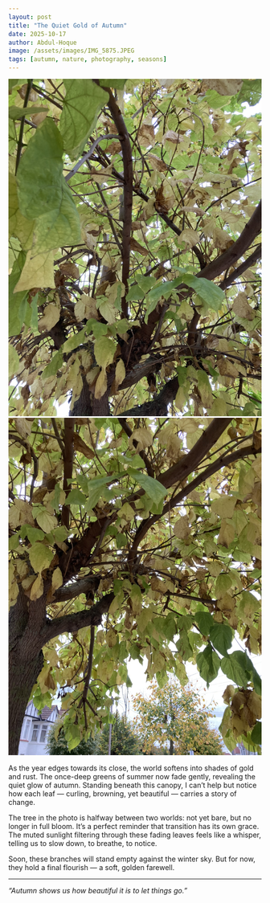 ```yaml
---
layout: post
title: "The Quiet Gold of Autumn"
date: 2025-10-17
author: Abdul-Hoque
image: /assets/images/IMG_5875.JPEG
tags: [autumn, nature, photography, seasons]
---
```


![Autumn Leaves](/assets/images/IMG_5874.JPEG)
![Autumn Leaves](/assets/images/IMG_5875.JPEG)


As the year edges towards its close, the world softens into shades of gold and rust. The once-deep greens of summer now fade gently, revealing the quiet glow of autumn. Standing beneath this canopy, I can’t help but notice how each leaf — curling, browning, yet beautiful — carries a story of change.

The tree in the photo is halfway between two worlds: not yet bare, but no longer in full bloom. It’s a perfect reminder that transition has its own grace. The muted sunlight filtering through these fading leaves feels like a whisper, telling us to slow down, to breathe, to notice.

Soon, these branches will stand empty against the winter sky. But for now, they hold a final flourish — a soft, golden farewell.

---

*“Autumn shows us how beautiful it is to let things go.”*

